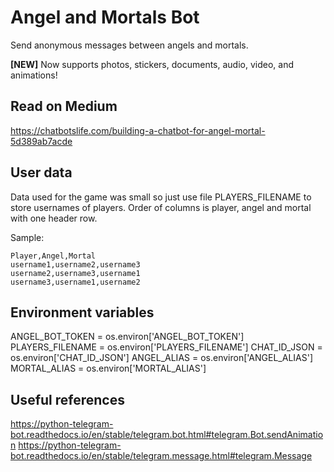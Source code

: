 # Angel and Mortals Bot

Send anonymous messages between angels and mortals. 

**[NEW]** Now supports photos, stickers, documents, audio, video, and animations!

## Read on Medium

https://chatbotslife.com/building-a-chatbot-for-angel-mortal-5d389ab7acde

## User data

Data used for the game was small so just use file PLAYERS_FILENAME to store usernames of players.
Order of columns is player, angel and mortal with one header row.

Sample:
```
Player,Angel,Mortal
username1,username2,username3
username2,username3,username1
username3,username1,username2
```

## Environment variables

ANGEL_BOT_TOKEN = os.environ['ANGEL_BOT_TOKEN']
PLAYERS_FILENAME = os.environ['PLAYERS_FILENAME']
CHAT_ID_JSON = os.environ['CHAT_ID_JSON']
ANGEL_ALIAS = os.environ['ANGEL_ALIAS']
MORTAL_ALIAS = os.environ['MORTAL_ALIAS']

## Useful references
https://python-telegram-bot.readthedocs.io/en/stable/telegram.bot.html#telegram.Bot.sendAnimation
https://python-telegram-bot.readthedocs.io/en/stable/telegram.message.html#telegram.Message